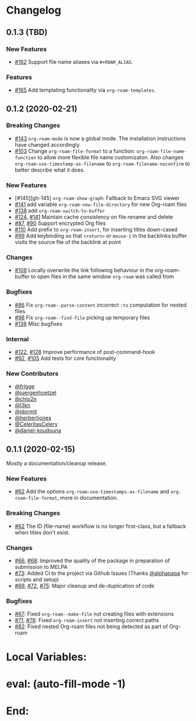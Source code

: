 # Changelog

## 0.1.3 (TBD)

### New Features
* [#182][gh-182] Support file name aliases via `#+ROAM_ALIAS`.

### Features
* [#165][gh-165] Add templating functionality via `org-roam-templates`.

## 0.1.2 (2020-02-21)

### Breaking Changes
* [#143][gh-143] `org-roam-mode` is now a global mode. The installation instructions have changed accordingly.
* [#103][gh-103] Change `org-roam-file-format` to a function: `org-roam-file-name-function` to allow more flexible file name customizaton. Also changes `org-roam-use-timestamp-as-filename` to `org-roam-filename-noconfirm` to better describe what it does.

### New Features
* [#145][gh-145] `org-roam-show-graph`: Fallback to Emacs SVG viewer
* [#141][gh-141] add variable `org-roam-new-file-directory` for new Org-roam files
* [#138][gh-138] add `org-roam-switch-to-buffer`
* [#124][gh-124], [#141][gh-141] Maintain cache consistency on file rename and delete
* [#87][gh-87], [#90][gh-90] Support encrypted Org files
* [#110][gh-110] Add prefix to `org-roam-insert`, for inserting titles down-cased
* [#99][gh-99] Add keybinding so that `<return>` or `mouse-1` in the backlinks buffer visits the source file of the backlink at point

### Changes

* [#108][gh-108] Locally overwrite the link following behaviour in the org-roam-buffer to open files in the same window `org-roam` was called from

### Bugfixes
* [#86][gh-86] Fix `org-roam--parse-content` incorrect `:to` computation for nested files
* [#98][gh-98] Fix `org-roam--find-file` picking up temporary files
* [#136][gh-136] Misc bugfixes

### Internal
* [#122][gh-122], [#128][gh-128] Improve performance of post-command-hook
* [#92][gh-92], [#105][gh-105] Add tests for core functionality

### New Contributors
* [@frigge](https://github.com/frigge)
* [@juergenhoetzel](https://github.com/juergenhoetzel)
* [@chip2n](https://github.com/chip2n)
* [@l3kn](https://github.com/l3kn)
* [@jdormit](https://github.com/jdormit)
* [@herbertjones](https://github.com/herbertjones)
* [@CeleritasCelery](https://github.com/CeleritasCelery)
* [@daniel-koudouna](https://github.com/daniel-koudouna)

## 0.1.1 (2020-02-15)

Mostly a documentation/cleanup release.

### New Features
* [#62][gh-62] Add the options `org-roam-use-timestamps-as-filename` and `org-roam-file-format`, more in documentation.

### Breaking Changes
* [#62][gh-62] The ID (file-name) workflow is no longer first-class, but a fallback when titles don't exist.

### Changes
* [#66][gh-66], [#68][gh-68]: Improved the quality of the package in preparation of submission to MELPA
* [#73][gh-73]: Added CI to the project via Github Issues (Thanks [@alphapapa](https://github.com/alphapapa/) for scripts and setup)
* [#69][gh-69], [#72][gh-72], [#75][gh-75]: Major cleanup and de-duplication of code

### Bugfixes
* [#67][gh-67]: Fixed `org-roam--make-file` not creating files with extensions
* [#71][gh-71], [#78][gh-78]: Fixed `org-roam-insert` not inserting correct paths
* [#82][gh-82]: Fixed nested Org-roam files not being detected as part of Org-roam

[gh-62]: https://github.com/jethrokuan/org-roam/pull/66
[gh-66]: https://github.com/jethrokuan/org-roam/pull/66
[gh-67]: https://github.com/jethrokuan/org-roam/pull/67
[gh-68]: https://github.com/jethrokuan/org-roam/pull/68
[gh-69]: https://github.com/jethrokuan/org-roam/pull/69
[gh-71]: https://github.com/jethrokuan/org-roam/pull/71
[gh-72]: https://github.com/jethrokuan/org-roam/pull/72
[gh-73]: https://github.com/jethrokuan/org-roam/pull/73
[gh-75]: https://github.com/jethrokuan/org-roam/pull/75
[gh-78]: https://github.com/jethrokuan/org-roam/pull/78
[gh-82]: https://github.com/jethrokuan/org-roam/pull/82
[gh-86]: https://github.com/jethrokuan/org-roam/pull/86
[gh-87]: https://github.com/jethrokuan/org-roam/pull/87
[gh-90]: https://github.com/jethrokuan/org-roam/pull/90
[gh-92]: https://github.com/jethrokuan/org-roam/pull/92
[gh-98]: https://github.com/jethrokuan/org-roam/pull/98
[gh-99]: https://github.com/jethrokuan/org-roam/pull/99
[gh-103]: https://github.com/jethrokuan/org-roam/pull/103
[gh-105]: https://github.com/jethrokuan/org-roam/pull/105
[gh-108]: https://github.com/jethrokuan/org-roam/pull/108
[gh-110]: https://github.com/jethrokuan/org-roam/pull/110
[gh-122]: https://github.com/jethrokuan/org-roam/pull/122
[gh-124]: https://github.com/jethrokuan/org-roam/pull/124
[gh-128]: https://github.com/jethrokuan/org-roam/pull/128
[gh-136]: https://github.com/jethrokuan/org-roam/pull/136
[gh-138]: https://github.com/jethrokuan/org-roam/pull/138
[gh-141]: https://github.com/jethrokuan/org-roam/pull/141
[gh-142]: https://github.com/jethrokuan/org-roam/pull/142
[gh-143]: https://github.com/jethrokuan/org-roam/pull/143
[gh-165]: https://github.com/jethrokuan/org-roam/pull/165
[gh-182]: https://github.com/jethrokuan/org-roam/pull/182

 # Local Variables:
 # eval: (auto-fill-mode -1)
 # End:
